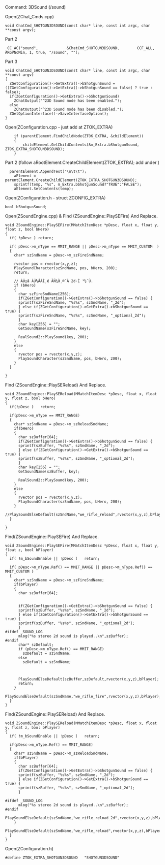 Command: 3DSound (/sound)

Open(ZChat_Cmds.cpp)

    void ChatCmd_SHOTGUN3DSOUND(const char* line, const int argc, char **const argv);

Part 2

    _CC_AC("sound",	            &ChatCmd_SHOTGUN3DSOUND,	    CCF_ALL, ARGVNoMin, 1, true, "/sound", "");

Part 3


    void ChatCmd_SHOTGUN3DSOUND(const char* line, const int argc, char **const argv)
    {	
      ZGetConfiguration()->GetExtra()->bShotgunSound = ((ZGetConfiguration()->GetExtra()->bShotgunSound == false) ? true : false);
      if(ZGetConfiguration()->GetExtra()->bShotgunSound)
        ZChatOutput("^23D Sound mode has been enabled.");
      else
        ZChatOutput("^23D Sound mode has been disabled.");
      ZGetOptionInterface()->SaveInterfaceOption();
    }

Open(ZConfiguration.cpp - just add at ZTOK_EXTRA)

		if (parentElement.FindChildNode(ZTOK_EXTRA, &childElement))
		{
			childElement.GetChildContents(&m_Extra.bShotgunSound, ZTOK_EXTRA_SHOTGUN3DSOUND);
		}

Part 2 (follow aRootElement.CreateChildElement(ZTOK_EXTRA); add under )

	  parentElement.AppendText("\n\t\t");
		aElement = parentElement.CreateChildElement(ZTOK_EXTRA_SHOTGUN3DSOUND);
		sprintf(temp, "%s", m_Extra.bShotgunSound?"TRUE":"FALSE");
		aElement.SetContents(temp);


Open(ZConfiguration.h - struct ZCONFIG_EXTRA)

    bool bShotgunSound;


Open(ZSoundEngine.cpp) & Find (ZSoundEngine::PlaySEFire) And Replace. <br>

    void ZSoundEngine::PlaySEFire(MMatchItemDesc *pDesc, float x, float y, float z, bool bHero)
    {
      if( !pDesc ) return;

      if( pDesc->m_nType == MMIT_RANGE || pDesc->m_nType == MMIT_CUSTOM  )
      {
        char* szSndName = pDesc->m_szFireSndName;

        rvector pos = rvector(x,y,z);
        PlaySoundCharacter(szSndName, pos, bHero, 200);
        return;

        // ÀÚ±â ÀÚ½ÅÀÌ¸é ÃÑ¼Ò¸®´Â 2d·Î ³½´Ù.
        if (bHero)
        {
          char szFireSndName[256];
          if(ZGetConfiguration()->GetExtra()->bShotgunSound == false) {
          sprintf(szFireSndName, "%s%s", szSndName, "_2d");
          } else if(ZGetConfiguration()->GetExtra()->bShotgunSound == true) {
          sprintf(szFireSndName, "%s%s", szSndName, "_optional_2d"); 
          }
          char key[256] = "";
          GetSoundName(szFireSndName, key);

          RealSound2::PlaySound(key, 200);
        }
        else
        {
          rvector pos = rvector(x,y,z);
          PlaySoundCharacter(szSndName, pos, bHero, 200);
        }
      }

    }

Find (ZSoundEngine::PlaySEReload) And Replace.

    void ZSoundEngine::PlaySEReload(MMatchItemDesc *pDesc, float x, float y, float z, bool bHero)
    {
      if(!pDesc )	return;

      if(pDesc->m_nType == MMIT_RANGE)
      {
        char* szSndName = pDesc->m_szReloadSndName;
        if(bHero)
        {
          char szBuffer[64];
          if(ZGetConfiguration()->GetExtra()->bShotgunSound == false) {
          sprintf(szBuffer, "%s%s", szSndName, "_2d");
          } else if(ZGetConfiguration()->GetExtra()->bShotgunSound == true) {
          sprintf(szBuffer, "%s%s", szSndName, "_optional_2d"); 
          }
          char key[256] = "";
          GetSoundName(szBuffer, key);

          RealSound2::PlaySound(key, 200);
        }
        else
        {
          rvector pos = rvector(x,y,z);
          PlaySoundCharacter(szSndName, pos, bHero, 200);
        }
        //PlaySoundElseDefault(szSndName,"we_rifle_reload",rvector(x,y,z),bPlayer);
      }

    }


Find(ZSoundEngine::PlaySEFire) And Replace.

    void ZSoundEngine::PlaySEFire(MMatchItemDesc *pDesc, float x, float y, float z, bool bPlayer)
    {
      if( !m_bSoundEnable || !pDesc )	return;

      if( pDesc->m_nType.Ref() == MMIT_RANGE || pDesc->m_nType.Ref() == MMIT_CUSTOM )
      {
        char* szSndName = pDesc->m_szFireSndName;
        if(bPlayer)
        {
          char szBuffer[64];


          if(ZGetConfiguration()->GetExtra()->bShotgunSound == false) {
          sprintf(szBuffer, "%s%s", szSndName, "_2d");
          } else if(ZGetConfiguration()->GetExtra()->bShotgunSound == true) {
          sprintf(szBuffer, "%s%s", szSndName, "_optional_2d"); 
          }
    #ifdef _SOUND_LOG
          mlog("%s stereo 2d sound is played..\n",szBuffer);
    #endif
          char* szDefault;
          if (pDesc->m_nType.Ref() == MMIT_RANGE)
            szDefault = szSndName;
          else 
            szDefault = szSndName;



          PlaySoundElseDefault(szBuffer,szDefault,rvector(x,y,z),bPlayer);
          return;
        }
        PlaySoundElseDefault(szSndName,"we_rifle_fire",rvector(x,y,z),bPlayer);
      }
    }

Find(ZSoundEngine::PlaySEReload) And Replace.

    void ZSoundEngine::PlaySEReload(MMatchItemDesc *pDesc, float x, float y, float z, bool bPlayer)
    {
      if( !m_bSoundEnable || !pDesc )	return;

      if(pDesc->m_nType.Ref() == MMIT_RANGE)
      {
        char* szSndName = pDesc->m_szReloadSndName;
        if(bPlayer)
        {
          char szBuffer[64];
          if(ZGetConfiguration()->GetExtra()->bShotgunSound == false) {
          sprintf(szBuffer, "%s%s", szSndName, "_2d");
          } else if(ZGetConfiguration()->GetExtra()->bShotgunSound == true) {
          sprintf(szBuffer, "%s%s", szSndName, "_optional_2d"); 
          }

    #ifdef _SOUND_LOG
          mlog("%s stereo 2d sound is played..\n",szBuffer);
    #endif
          PlaySoundElseDefault(szSndName,"we_rifle_reload_2d",rvector(x,y,z),bPlayer);
        }
        PlaySoundElseDefault(szSndName,"we_rifle_reload",rvector(x,y,z),bPlayer);
      }
    }

Open(ZConfiguration.h)

	#define ZTOK_EXTRA_SHOTGUN3DSOUND   "SHOTGUN3DSOUND"



    

